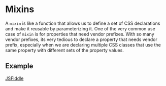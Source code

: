 # Mixins

A `mixin` is like a function that allows us to define a set of CSS declarations and make it reusable by parameterizing it. One of the very common use case of `mixin` is for properties that need vendor prefixes. With so many vendor prefixes, its very tedious to declare a property that needs vendor prefix, especially when we are declaring multiple CSS classes that use the same property with different sets of the property values.

## Example

[JSFiddle](https://jsfiddle.net/tiwarib/a9err95o/#tabs=css,html,result)

